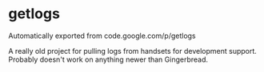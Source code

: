 # getlogs
Automatically exported from code.google.com/p/getlogs

A really old project for pulling logs from handsets for development support. 
Probably doesn't work on anything newer than Gingerbread.
